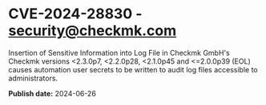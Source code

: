 # CVE-2024-28830 - security@checkmk.com

Insertion of Sensitive Information into Log File in Checkmk GmbH's Checkmk versions <2.3.0p7, <2.2.0p28, <2.1.0p45 and <=2.0.0p39 (EOL) causes automation user secrets to be written to audit log files accessible to administrators.

**Publish date:** 2024-06-26

